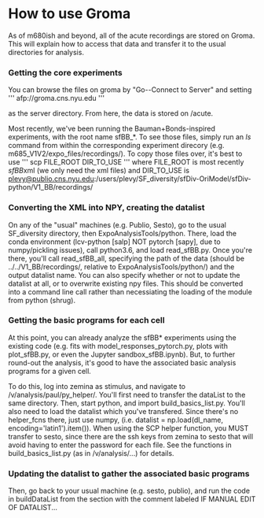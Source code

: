 # How to use Groma
As of m680ish and beyond, all of the acute recordings are stored on Groma. This will explain how to access that data and transfer it to the usual directories for analysis.

### Getting the core experiments
You can browse the files on groma by "Go--Connect to Server" and setting
'''
afp://groma.cns.nyu.edu
'''

as the server directory. From here, the data is stored on /acute.

Most recently, we've been running the Bauman+Bonds-inspired experiments, with the root name sfBB_*. To see those files, simply run an _ls_ command from within the corresponding experiment direcory (e.g. m685_V1V2/expo_files/recordings/). To copy those files over, it's best to use
'''
scp FILE_ROOT DIR_TO_USE
'''
where FILE_ROOT is most recently *sfBB*xml (we only need the xml files) and DIR_TO_USE is plevy@publio.cns.nyu.edu:/users/plevy/SF_diversity/sfDiv-OriModel/sfDiv-python/V1_BB/recordings/

### Converting the XML into NPY, creating the datalist

On any of the "usual" machines (e.g. Publio, Sesto), go to the usual SF_diversity directory, then ExpoAnalysisTools/python. There, load the conda environment (lcv-python [salp] NOT pytorch [sapy], due to numpy/pickling issues), call python3.6, and load read_sfBB.py. Once you're there, you'll call read_sfBB_all, specifying the path of the data (should be ../../V1_BB/recordings/, relative to ExpoAnalysisTools/python/) and the output datalist name. You can also specify whether or not to update the datalist at all, or to overwrite existing npy files. This should be converted into a command line call rather than necessiating the loading of the module from python (shrug).

### Getting the basic programs for each cell

At this point, you can already analyze the sfBB* experiments using the existing code (e.g. fits with model_responses_pytorch.py, plots with plot_sfBB.py, or even the Jupyter sandbox_sfBB.ipynb). But, to further round-out the analysis, it's good to have the associated basic analysis programs for a given cell.

To do this, log into zemina as stimulus, and navigate to /v/analysis/paul/py_helper/. You'll first need to transfer the dataList to the same directory. Then, start python, and import build_basics_list.py. You'll also need to load the datalist which you've transfered. Since there's no helper_fcns there, just use numpy, (i.e. datalist = np.load(dl_name, encoding='latin1').item()). When using the SCP helper function, you MUST transfer to sesto, since there are the ssh keys from zemina to sesto that will avoid having to enter the password for each file. See the functions in build_basics_list.py (as in /v/analysis/...) for details.

### Updating the datalist to gather the associated basic programs

Then, go back to your usual machine (e.g. sesto, publio), and run the code in buildDataList from the section with the comment labeled IF MANUAL EDIT OF DATALIST...


